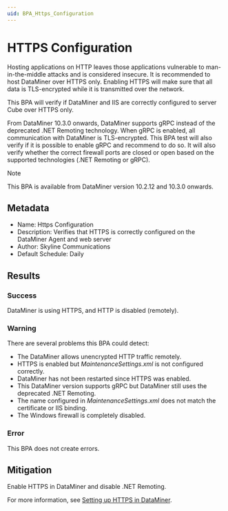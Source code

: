```yaml
---
uid: BPA_Https_Configuration
---
```


# HTTPS Configuration

Hosting applications on HTTP leaves those applications vulnerable to man-in-the-middle attacks and is considered insecure. It is recommended to host DataMiner over HTTPS only. Enabling HTTPS will make sure that all data is TLS-encrypted while it is transmitted over the network.

This BPA will verify if DataMiner and IIS are correctly configured to server Cube over HTTPS only.

From DataMiner 10.3.0 onwards, DataMiner supports gRPC instead of the deprecated .NET Remoting technology. When gRPC is enabled, all communication with DataMiner is TLS-encrypted. This BPA test will also verify if it is possible to enable gRPC and recommend to do so. It will also verify whether the correct firewall ports are closed or open based on the supported technologies (.NET Remoting or gRPC).

> [!NOTE]
> This BPA is available from DataMiner version 10.2.12 and 10.3.0 onwards.

## Metadata

- Name: Https Configuration
- Description: Verifies that HTTPS is correctly configured on the DataMiner Agent and web server
- Author: Skyline Communications
- Default Schedule: Daily

## Results

### Success

DataMiner is using HTTPS, and HTTP is disabled (remotely).

### Warning

There are several problems this BPA could detect:

- The DataMiner allows unencrypted HTTP traffic remotely.
- HTTPS is enabled but *MaintenanceSettings.xml* is not configured correctly.
- DataMiner has not been restarted since HTTPS was enabled.
- This DataMiner version supports gRPC but DataMiner still uses the deprecated .NET Remoting.
- The name configured in *MaintenanceSettings.xml* does not match the certificate or IIS binding.
- The Windows firewall is completely disabled.

### Error

This BPA does not create errors.

## Mitigation

Enable HTTPS in DataMiner and disable .NET Remoting.

For more information, see [Setting up HTTPS in DataMiner](https://docs.dataminer.services/user-guide/Advanced_Functionality/DataMiner_Agents/Configuring_a_DMA/Setting_up_HTTPS_on_a_DMA.html).
